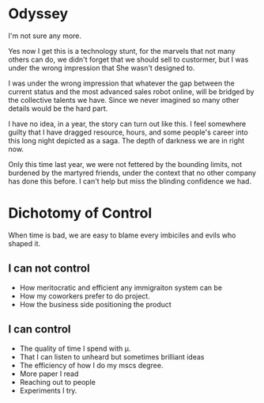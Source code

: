 # Odyssey

I'm not sure any more.

Yes now I get this is a technology stunt, for the marvels that not many others can do, we didn't forget that we should sell to custormer, but I was under the wrong impression that She wasn't designed to.

I was under the wrong impression that whatever the gap between the current status and the most advanced sales robot online, will be bridged by the collective talents we have. Since we never imagined so many other details would be the hard part.

I have no idea, in a year, the story can turn out like this. I feel somewhere guilty that I have dragged resource, hours, and some people's career into this long night depicted as a saga. The depth of darkness we are in right now.

Only this time last year, we were not fettered by the bounding limits, not burdened by the martyred friends, under the context that no other company has done this before. I can't help but miss the blinding confidence we had.

# Dichotomy of Control
When time is bad, we are easy to blame every imbiciles and evils who shaped it.

## I can not control
* How meritocratic and efficient any immigraiton system can be
* How my coworkers prefer to do project.
* How the business side positioning the product

## I can control
* The quality of time I spend with µ.
* That I can listen to unheard but sometimes brilliant ideas
* The efficiency of how I do my mscs degree.
* More paper I read
* Reaching out to people
* Experiments I try.